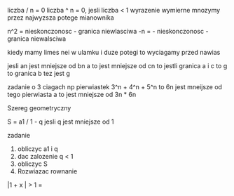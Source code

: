 
liczba / n = 0
liczba ^ n = 0, jesli liczba < 1
wyrazenie wymierne mnozymy przez najwyzsza potege mianownika

n^2 = nieskonczonosc - granica niewlasciwa
-n = - nieskonczonosc - granica niewalsciwa

kiedy mamy limes nei w ulamku i duze potegi to wyciagamy przed nawias

jesli an jest mniejsze od bn a to jest mniejsze od cn to jestli granica a i c to g to granica b tez jest g

zadanie o 3 ciagach np pierwiastek 3^n + 4^n + 5^n 
to 6n jest mneijsze od tego pierwiasta a to jest mniejsze od 3n * 6n


Szereg geometryczny

S = a1 / 1 - q jesli q jest mniejsze od 1


zadanie
1. obliczyc a1 i q
2. dac zalozenie q < 1
3. obliczyc S
4. Rozwiazac rownanie

|1 + x | > 1 = 